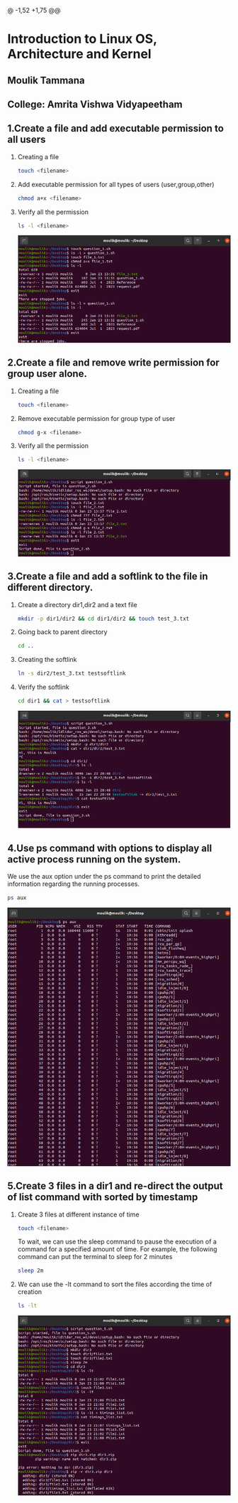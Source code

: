 @ -1,52 +1,75 @@
# Introduction to Linux OS, Architecture and Kernel
## Moulik Tammana
## College: Amrita Vishwa Vidyapeetham


## 1.Create a file and add executable permission to all users
  1. Creating a file
     ```bash
     touch <filename>
     ```
  2. Add executable permission for all types of users (user,group,other)
     ```bash
     chmod a+x <filename>
     ```
  3. Verify all the permission
     ```bash
     ls -l <filename>
     ```
     ![alt text](1-1.png)

## 2.Create a file and remove write permission for group user alone.
  1. Creating a file
     ```bash
     touch <filename>
     ```
  2. Remove executable permission for group type of user
     ```bash
     chmod g-x <filename>
     ```
  3. Verify all the permission
     ```bash
     ls -l <filename>
     ```
     ![alt text](2.png)

## 3.Create a file and add a softlink to the file in different directory.
  1. Create a directory dir1,dir2 and a text file
     ```bash
     mkdir -p dir1/dir2 && cd dir1/dir2 && touch test_3.txt
     ```
  2. Going back to parent directory
     ```bash
     cd ..
     ```
  3. Creating the softlink
     ```bash
     ln -s dir2/test_3.txt testsoftlink
     ```
  4. Verify the softlink
     ```bash
     cd dir1 && cat > testsoftlink
     ```
     ![alt text](3-2.png)

## 4.Use ps command with options to display all active process running on the system.
   We use the aux option under the ps command to print the detailed information regarding the running processes.
   ```bash
   ps aux
   ```
   ![alt text](4.png)

## 5.Create 3 files in a dir1 and re-direct the output of list command with sorted by timestamp
  1. Create 3 files at different instance of time
     ```bash
     touch <filename>
     ```
     To wait, we can use the sleep command to pause the execution of a command for a specified amount of time. For example, the following command can  put the terminal to sleep for 2 minutes
     ```bash
     sleep 2m
     ```
  2. We can use the -lt command to sort the files according the time of creation
     ```bash
     ls -lt
     ```
      ![alt text](5.png)